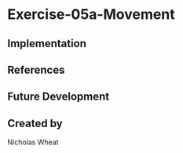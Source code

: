 # Exercise-05a-Movement


## Implementation

## References

## Future Development

## Created by
Nicholas Wheat